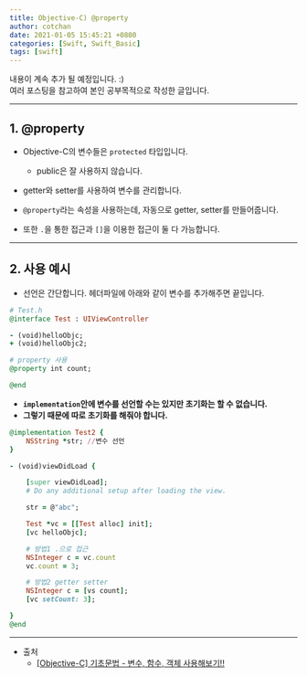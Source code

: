 ```yaml
---
title: Objective-C) @property
author: cotchan
date: 2021-01-05 15:45:21 +0800
categories: [Swift, Swift_Basic]
tags: [swift]
---
```


내용이 계속 추가 될 예정입니다. :)    
여러 포스팅을 참고하여 본인 공부목적으로 작성한 글입니다.    

---

## 1. @property

+ Objective-C의 변수들은 `protected` 타입입니다.
    + public은 잘 사용하지 않습니다.
+ getter와 setter를 사용하여 변수를 관리합니다.

+ `@property`라는 속성을 사용하는데, 자동으로 getter, setter를 만들어줍니다.
+ 또한 `.`을 통한 접근과 `[]`을 이용한 접근이 둘 다 가능합니다.

---

## 2. 사용 예시

+ 선언은 간단합니다. 헤더파일에 아래와 같이 변수를 추가해주면 끝입니다.

```ruby
# Test.h
@interface Test : UIViewController

- (void)helloObjc;
+ (void)helloObjc2;

# property 사용
@property int count;

@end
```

+ **`implementation`안에 변수를 선언할 수는 있지만 초기화는 할 수 없습니다.**
+ **그렇기 때문에 따로 초기화를 해줘야 합니다.**

```ruby
@implementation Test2 {
	NSString *str; //변수 선언
}

- (void)viewDidLoad {

	[super viewDidLoad];
	# Do any additional setup after loading the view.

	str = @"abc"; 

	Test *vc = [[Test alloc] init];
	[vc helloObjc];

	# 방법1 .으로 접근
	NSInteger c = vc.count
	vc.count = 3;

	# 방법2 getter setter
	NSInteger c = [vs count];
	[vc setCount: 3];

}
@end
```

---

+ 출처
    + [[Objective-C] 기초문법 - 변수, 함수, 객체 사용해보기!!](https://nsios.tistory.com/4)
